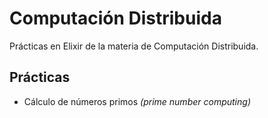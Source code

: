# Computación Distribuida
Prácticas en Elixir de la materia de Computación Distribuida.

## Prácticas
- Cálculo de números primos *(prime number computing)*